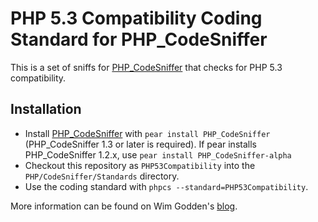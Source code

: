 PHP 5.3 Compatibility Coding Standard for PHP_CodeSniffer
=========================================================

This is a set of sniffs for [PHP_CodeSniffer](http://pear.php.net/PHP_CodeSniffer) that checks for PHP 5.3 compatibility.

Installation
------------

* Install [PHP_CodeSniffer](http://pear.php.net/PHP_CodeSniffer) with `pear install PHP_CodeSniffer` (PHP_CodeSniffer 1.3 or later is required).
  If pear installs PHP_CodeSniffer 1.2.x, use `pear install PHP_CodeSniffer-alpha`
* Checkout this repository as `PHP53Compatibility` into the `PHP/CodeSniffer/Standards` directory.
* Use the coding standard with `phpcs --standard=PHP53Compatibility`.

More information can be found on Wim Godden's [blog](http://techblog.wimgodden.be/tag/codesniffer).
